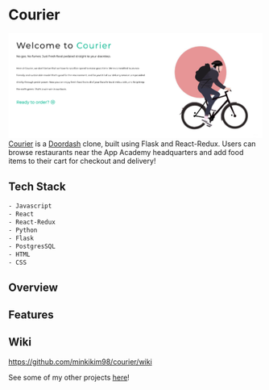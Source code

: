 # Courier
![](https://github.com/minkikim98/courier/blob/master/assets/images/courier-welcome.png)
[Courier](https://aa-courier.herokuapp.com/about) is a [Doordash](https://www.doordash.com/) clone, built using Flask and React-Redux. Users can browse restaurants near the App Academy headquarters and add food items to their cart for checkout and delivery! 

## Tech Stack
    - Javascript
    - React
    - React-Redux
    - Python
    - Flask
    - PostgresSQL
    - HTML
    - CSS

## Overview

## Features


## Wiki
https://github.com/minkikim98/courier/wiki


See some of my other projects [here](https://sites.google.com/view/minki-kim/home)!
